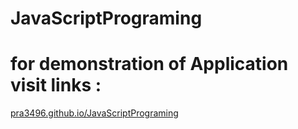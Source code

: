 # JavaScriptPrograming
# for demonstration of Application visit links :
<a href="https://pra3496.github.io/JavaScriptPrograming" >pra3496.github.io/JavaScriptPrograming</a>
